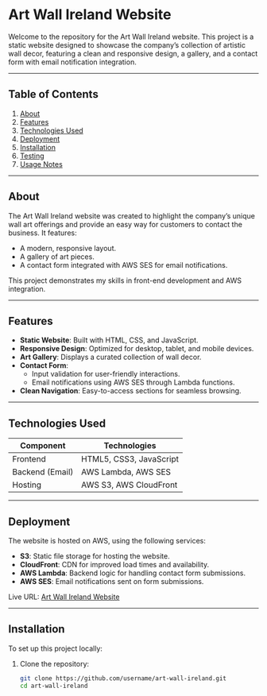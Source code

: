 # Art Wall Ireland Website

Welcome to the repository for the Art Wall Ireland website. This project is a static website designed to showcase the company’s collection of artistic wall decor, featuring a clean and responsive design, a gallery, and a contact form with email notification integration.

---

## Table of Contents
1. [About](#about)
2. [Features](#features)
3. [Technologies Used](#technologies-used)
4. [Deployment](#deployment)
5. [Installation](#installation)
6. [Testing](#testing)
7. [Usage Notes](#usage-notes)

---

## About

The Art Wall Ireland website was created to highlight the company’s unique wall art offerings and provide an easy way for customers to contact the business. It features:
- A modern, responsive layout.
- A gallery of art pieces.
- A contact form integrated with AWS SES for email notifications.

This project demonstrates my skills in front-end development and AWS integration.

---

## Features

- **Static Website**: Built with HTML, CSS, and JavaScript.
- **Responsive Design**: Optimized for desktop, tablet, and mobile devices.
- **Art Gallery**: Displays a curated collection of wall decor.
- **Contact Form**:
  - Input validation for user-friendly interactions.
  - Email notifications using AWS SES through Lambda functions.
- **Clean Navigation**: Easy-to-access sections for seamless browsing.

---

## Technologies Used

| Component          | Technologies                |
|---------------------|-----------------------------|
| Frontend           | HTML5, CSS3, JavaScript     |
| Backend (Email)    | AWS Lambda, AWS SES         |
| Hosting            | AWS S3, AWS CloudFront      |

---

## Deployment

The website is hosted on AWS, using the following services:
- **S3**: Static file storage for hosting the website.
- **CloudFront**: CDN for improved load times and availability.
- **AWS Lambda**: Backend logic for handling contact form submissions.
- **AWS SES**: Email notifications sent on form submissions.

Live URL: [Art Wall Ireland Website](https://artwallireland.ie/) 

---

## Installation

To set up this project locally:

1. Clone the repository:
   ```bash
   git clone https://github.com/username/art-wall-ireland.git
   cd art-wall-ireland
